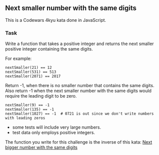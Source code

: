 ## Next smaller number with the same digits

This is a Codewars 4kyu kata done in JavaScript.

### Task

Write a function that takes a positive integer and returns the next smaller positive integer containing the same digits.

For example:

```text
nextSmaller(21) == 12
nextSmaller(531) == 513
nextSmaller(2071) == 2017
```

Return -1, when there is no smaller number that contains the same digits. Also return -1 when the next smaller number with the same digits would require the leading digit to be zero.

```text
nextSmaller(9) == -1
nextSmaller(135) == -1
nextSmaller(1027) == -1  # 0721 is out since we don't write numbers with leading zeros
```

- some tests will include very large numbers.
- test data only employs positive integers.

The function you write for this challenge is the inverse of this kata: [Next bigger number with the same digits](http://www.codewars.com/kata/next-bigger-number-with-the-same-digits)
